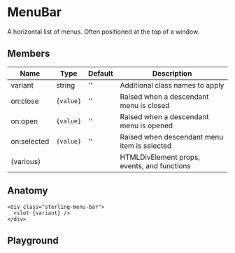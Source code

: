 <script>
    import Playground from './MenuBarPlayground.svelte';
</script>

# MenuBar

A horizontal list of menus. Often positioned at the top of a window.

## Members

| Name        | Type      | Default | Description                                  |
| ----------- | --------- | ------- | -------------------------------------------- |
| variant     | string    | ''      | Additional class names to apply              |
| on:close    | `{value}` | ''      | Raised when a descendant menu is closed      |
| on:open     | `{value}` | ''      | Raised when a descendant menu is opened      |
| on:selected | `{value}` | ''      | Raised when descendant menu item is selected |
| (various)   |           |         | HTMLDivElement props, events, and functions  |

## Anatomy

```
<div class="sterling-menu-bar">
  <slot {variant} />
</div>
```

## Playground

<Playground />
